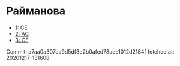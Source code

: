 # Райманова
- [1: CE](1.md)
- [2: AC](2.md)
- [3: CE](3.md)

Commit: a7aa0a307ca9d5df3e2b0afed78aee1012d2184f
 fetched at: 20201217-131608

